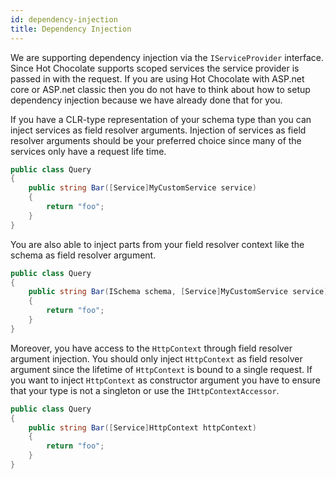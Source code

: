 ```yaml
---
id: dependency-injection
title: Dependency Injection
---
```


We are supporting dependency injection via the `IServiceProvider` interface. Since Hot Chocolate supports scoped services the service provider is passed in with the request. If you are using Hot Chocolate with ASP.net core or ASP.net classic then you do not have to think about how to setup dependency injection because we have already done that for you.

If you have a CLR-type representation of your schema type than you can inject services as field resolver arguments. Injection of services as field resolver arguments should be your preferred choice since many of the services only have a request life time.

```csharp
public class Query
{
    public string Bar([Service]MyCustomService service)
    {
        return "foo";
    }
}
```

You are also able to inject parts from your field resolver context like the schema as field resolver argument.

```csharp
public class Query
{
    public string Bar(ISchema schema, [Service]MyCustomService service)
    {
        return "foo";
    }
}
```

Moreover, you have access to the `HttpContext` through field resolver argument injection. You should only inject `HttpContext` as field resolver argument since the lifetime of `HttpContext` is bound to a single request.
If you want to inject `HttpContext` as constructor argument you have to ensure that your type is not a singleton or use the `IHttpContextAccessor`.

```csharp
public class Query
{
    public string Bar([Service]HttpContext httpContext)
    {
        return "foo";
    }
}
```
